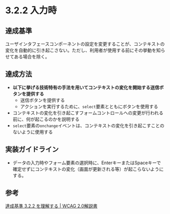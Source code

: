 # 3.2.2 入力時

## 達成基準
ユーザインタフェースコンポーネントの設定を変更することが、コンテキストの変化を自動的に引き起こさない。ただし、利用者が使用する前にその挙動を知らせてある場合を除く。
## 達成方法
- **以下に挙げる技術特有の手法を用いてコンテキストの変化を開始する送信ボタンを提供する**
  - 送信ボタンを提供する
  - アクションを実行するために、`select`要素とともにボタンを使用する
- コンテキストの変化を引き起こすフォームコントロールへの変更が行われる前に、何が起こるのかを説明する
- `select`要素の`onchange`イベントは、コンテキストの変化を引き起こすことのないように使用する

## 実装ガイドライン
- データの入力時やフォーム要素の選択時に、EnterキーまたはSpaceキーで確定せずにコンテキストの変化（画面が更新される等）が起こらないようにする。

## 参考
[達成基準 3.2.2 を理解する | WCAG 2.0解説書](https://waic.jp/docs/UNDERSTANDING-WCAG20/consistent-behavior-unpredictable-change.html)